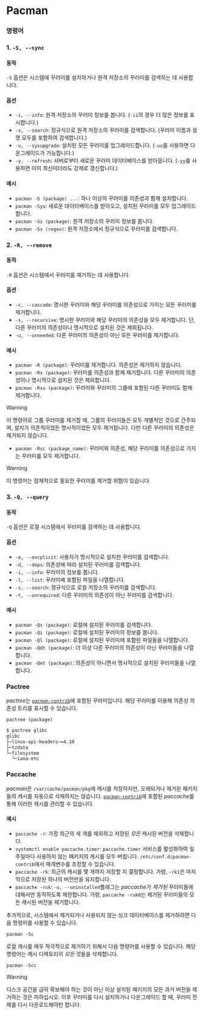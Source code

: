 # Pacman

### 명령어

### 1. `-S, --sync`

#### 동작

`-S` 옵션은 시스템에 꾸러미를 설치하거나 원격 저장소의 꾸러미를 검색하는 데 사용합니다.

#### 옵션 
- `-i, --info`: 원격 저장소의 꾸러미 정보를 봅니다. (`-ii`의 경우 더 많은 정보를 표시합니다.)
- `-s, --search`: 정규식으로 원격 저장소의 꾸러미를 검색합니다. (꾸러미 이름과 설명 모두를 포함하여 검색합니다.)
- `-u, --sysupgrade`: 설치된 모든 꾸러미를 업그레이드합니다. (`-uu`를 사용하면 다운그레이드가 가능합니다.)
- `-y, --refresh`: 서버로부터 새로운 꾸러미 데이터베이스를 받아옵니다. (`-yy`를 사용하면 이미 최신이더라도 강제로 갱신합니다.)

#### 예시
- `pacman -S (package) ...`: 하나 이상의 꾸러미를 의존성과 함께 설치합니다.
- `pacman -Syu`: 새로운 데이터베이스를 받아오고, 설치된 꾸러미를 모두 업그레이드합니다.
- `pacman -Si (package)`: 원격 저장소의 꾸러미 정보를 봅니다.
- `pacman -Ss (regex)`: 원격 저장소에서 정규식으로 꾸러미를 검색합니다.

### 2. `-R, --remove`
#### 동작
`-R` 옵션은 시스템에서 꾸러미를 제거하는 데 사용합니다.

#### 옵션
 - `-c, --cascade`: 명시한 꾸러미와 해당 꾸러미를 의존성으로 가지는 모든 꾸러미를 제거합니다.
 - `-s, --recursive`: 명시한 꾸러미와 해당 꾸러미의 의존성을 모두 제거합니다. 단, 다른 꾸러미의 의존성이나 명시적으로 설치된 것은 제외됩니다.
 - `-u, --unneeded`: 다른 꾸러미의 의존성이 아닌 모든 꾸러미를 제거합니다.
 
#### 예시 
- `pacman -R (package)`: 꾸러미를 제거합니다. 의존성은 제거하지 않습니다.
- `pacman -Rs (package)`:  꾸러미를 의존성과 함께 제거합니다. 다른 꾸러미의 의존성이나 명시적으로 설치된 것은 제외합니다.
- `pacman -Rsu (package)`: 꾸러미와 꾸러미의 그룹에 포함된 다른 꾸러미도 함께 제거합니다.

>[!WARNING]
> 이 명령어로 그룹 꾸러미를 제거할 때, 그룹의 꾸러미들은 모두 개별적인 것으로 간주되며, 설치가 의존적이었든 명시적이었든 모두 제거됩니다. 다만 다른 꾸러미의 의존성은 제거되지 않습니다.

- `pacman -Rsc (package_name)`: 꾸러미와 의존성, 해당 꾸러미를 의존성으로 가지는 꾸러미를 모두 제거합니다.

>[!WARNING]
> 이 명령어는  잠재적으로 필요한 꾸러미를 제거할 위험이 있습니다.
### 3. `-Q, --query`

#### 동작
`-Q` 옵션은 로컬 시스템에서 꾸러미를 검색하는 데 사용합니다.

#### 옵션
 - `-e, --excplicit`: 사용자가 명시적으로 설치한 꾸러미를 검색합니다.
 - `-d, --deps`: 의존성에 따라 설치된 꾸러미를 검색합니다.
 - `-i, --info`: 꾸러미의 정보를 봅니다.
 - `-l, --list`: 꾸러미에 포함된 파일을 나열합니다.
 - `-s, --search`: 정규식으로 로컬 저장소의 꾸러미를 검색합니다.
 - `-t, --unrequired`: 다른 꾸러미의 의존성이 아닌 꾸러미를 검색합니다.
 
#### 예시
- `pacman -Qs (package)`: 로컬에 설치된 꾸러미를 검색합니다.
- `pacman -Qi (package)`: 로컬에 설치된 꾸러미의 정보를 봅니다.
- `pacman -Ql (package)`: 로컬에 설치된 꾸러미에 포함된 파일들을 나열합니다.
- `pacman -Qdt (package)`: 더 이상 다른 꾸러미의 의존성이 아닌 꾸러미들을 나열합니다.
- `pacman -Qet (package)`: 의존성이 아니면서 명시적으로 설치된 꾸러미들을 나열합니다.

### Pactree
*pactree*는 [`pacman-contrib`](https://archlinux.org/packages/?name=pacman-contrib)에 포함된 꾸러미입니다. 해당 꾸러미를 이용해 의존성 의존성 트리를 표시할 수 있습니다.

```shell
pactree (package)
```

```zsh
$ pactree glibc
glibc
├─linux-api-headers>=4.10
├─tzdata
└─filesystem
  └─iana-etc
```
### Paccache

*pacman*은 `/var/cache/pacman/pkg`에 캐시를 저장하지만, 오래되거나 제거된 패키지들의 캐시를 자동으로 삭제하지는 않습니다. [`pacman-contrib`](https://archlinux.org/packages/?name=pacman-contrib)에 포함된 *paccache*를 통해 이러한 캐시를 관리할 수 있습니다.
#### 예시 
- `paccache -r`: 가장 최근의 세 개를 제외하고 저장된 *모든* 캐시된 버전을 삭제합니다. 
- `systemctl enable paccache.timer`: `paccache.timer` 서비스를 활성화하여 일주일마다 사용하지 않는 패키지의 캐시를 모두 버립니다. `/etc/conf.d/pacman-contrib`에서 매개변수를 조정할 수 있습니다.
- `paccache -rk`: 최근의 캐시를 몇 개까지 저장할 지 결정합니다. 가령, `-rk1`은 마지막으로 저장된 하나의 버전만을 유지합니다.
- `paccache -ruk`: `-u, --uninstalled`플래그는 *paccache*가 *제거된* 꾸러미들에 대해서만 동작하도록 제한합니다. 가령, `paccache -ruk0`는 제거된 꾸러미들의 모든 캐시된 버전을 제거합니다.

추가적으로, 시스템에서 제거되거나 사용되지 않는 싱크 데이터베이스를 제거하려면 다음 명령어를 사용할 수 있습니다.

```
pacman -Sc
```

 로컬 캐시를 매우 적극적으로 제거하기 위해서 다음 명령어를 사용할 수 있습니다.  해당 명령어는 캐시 디렉토리의 *모든* 것들을 삭제합니다.

```
pacman -Scc
```

>[!WARNING]
> 디스크 공간을 급히 확보해야 하는 것이 아닌 이상 설치된 패키지의 모든 과거 버전을 제거하는 것은 피하십시오. 이후 꾸러미를 다시 설치하거나 다운그레이드 할 때, 꾸러미 전체를 다시 다운로드해야만 합니다.

